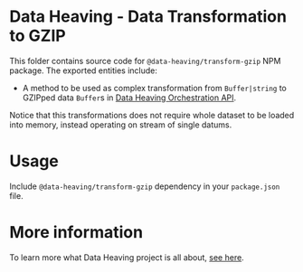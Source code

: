 # Data Heaving - Data Transformation to GZIP
This folder contains source code for `@data-heaving/transform-gzip` NPM package.
The exported entities include:
- A method to be used as complex transformation from `Buffer|string` to GZIPped data `Buffer`s in [Data Heaving Orchestration API](https://github.com/DataHeaving/orchestration/pipelines).

Notice that this transformations does not require whole dataset to be loaded into memory, instead operating on stream of single datums.

# Usage
Include `@data-heaving/transform-gzip` dependency in your `package.json` file.

# More information
To learn more what Data Heaving project is all about, [see here](https://github.com/DataHeaving/orchestration).
